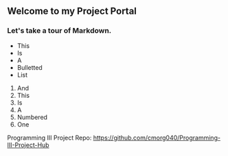 ## Welcome to my Project Portal

### Let's take a tour of Markdown.

- This
- Is
- A
- Bulletted
- List

1. And
2. This
3. Is
4. A
6. Numbered
9. One

Programming III Project Repo: https://github.com/cmorg040/Programming-III-Project-Hub
